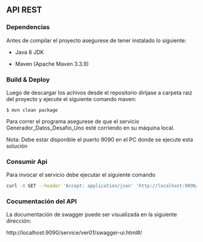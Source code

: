 ## API REST

### Dependencias

Antes de compilar el proyecto asegurese de tener instalado lo siguiente:

* Java 8 JDK

* Maven (Apache Maven 3.3.9)

### Build & Deploy

Luego de descargar los achivos desde el repositorio dirijase a carpeta raiz del proyecto y ejecute el siguiente comando maven:


    $ mvn clean package
    
Para correr el programa asegurese de que el servicio Generador_Datos_Desafio_Uno esté corriendo en su máquina local.


Nota: Debe estar disponible el puerto 9090 en el PC donde se ejecute esta solución

### Consumir Api

Para invocar el servicio debe ejecutar el siguiente comando

```bash
curl -X GET --header 'Accept: application/json' 'http://localhost:9090/service/ver01/periodos'
```

### Cocumentación del API

La documentación de swagger puede ser visualizada en la siguiente dirección:

http://localhost:9090/service/ver01/swagger-ui.html#/